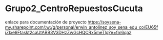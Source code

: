 # Grupo2_CentroRepuestosCucuta
enlace para documentación de proyecto
https://soysena-my.sharepoint.com/:w:/g/personal/erwin_antolinez_soy_sena_edu_co/EU65fiZIxe9Ftaskt2caUtABB3V3DHzZwGcHQCRx5meTIg?e=fm6qaz

